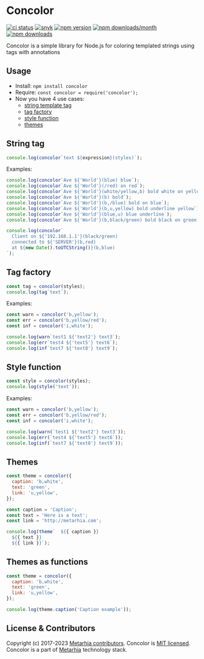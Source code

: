 # Concolor

[![ci status](https://github.com/metarhia/concolor/workflows/Testing%20CI/badge.svg)](https://github.com/metarhia/concolor/actions?query=workflow%3A%22Testing+CI%22+branch%3Amaster)
[![snyk](https://snyk.io/test/github/metarhia/impress/badge.svg)](https://snyk.io/test/github/metarhia/impress)
[![npm version](https://badge.fury.io/js/concolor.svg)](https://badge.fury.io/js/concolor)
[![npm downloads/month](https://img.shields.io/npm/dm/concolor.svg)](https://www.npmjs.com/package/concolor)
[![npm downloads](https://img.shields.io/npm/dt/concolor.svg)](https://www.npmjs.com/package/concolor)

Concolor is a simple library for Node.js for coloring templated strings using
tags with annotations

## Usage

- Install: `npm install concolor`
- Require: `const concolor = require('concolor');`
- Now you have 4 use cases:
  - [string template tag](#string-tag)
  - [tag factory](#tag-factory)
  - [style function](#style-function)
  - [themes](#themes)

## String tag

```js
console.log(concolor`text ${expression}(styles)`);
```

Examples:

```javascript
console.log(concolor`Ave ${'World'}(blue) blue`);
console.log(concolor`Ave ${'World'}(/red) on red`);
console.log(concolor`Ave ${'World'}(white/yellow,b) bold white on yellow`);
console.log(concolor`Ave ${'World'}(b) bold`);
console.log(concolor`Ave ${'World'}(b,/blue) bold on blue`);
console.log(concolor`Ave ${'World'}(b,u,yellow) bold underline yellow`);
console.log(concolor`Ave ${'World'}(blue,u) blue underline`);
console.log(concolor`Ave ${'World'}(b,black/green) bold black on green`);

console.log(concolor`
  Client on ${'192.168.1.1'}(black/green)
  connected to ${'SERVER'}(b,red)
  at ${new Date().toUTCString()}(b,blue)
`);
```

## Tag factory

```js
const tag = concolor(styles);
console.log(tag`text`);
```

Examples:

```javascript
const warn = concolor('b,yellow');
const err = concolor('b,yellow/red');
const inf = concolor('i,white');

console.log(warn`test1 ${'text2'} text3`);
console.log(err`test4 ${'text5'} text6`);
console.log(inf`test7 ${'text8'} text9`);
```

## Style function

```js
const style = concolor(styles);
console.log(style('text'));
```

Examples:

```javascript
const warn = concolor('b,yellow');
const err = concolor('b,yellow/red');
const inf = concolor('i,white');

console.log(warn(`test1 ${'text2'} text3`));
console.log(err(`test4 ${'text5'} text6`));
console.log(inf(`test7 ${'text8'} text9`));
```

## Themes

```js
const theme = concolor({
  caption: 'b,white',
  text: 'green',
  link: 'u,yellow',
});

const caption = 'Caption';
const text = 'Here is a text';
const link = 'http://metarhia.com';

console.log(theme`  ${{ caption }}
  ${{ text }}
  ${{ link }}`);
```

## Themes as functions

```js
const theme = concolor({
  caption: 'b,white',
  text: 'green',
  link: 'u,yellow',
});

console.log(theme.caption('Caption example'));
```

## License & Contributors

Copyright (c) 2017-2023 [Metarhia contributors](https://github.com/metarhia/concolor/graphs/contributors).
Concolor is [MIT licensed](./LICENSE).\
Concolor is a part of [Metarhia](https://github.com/metarhia) technology stack.
